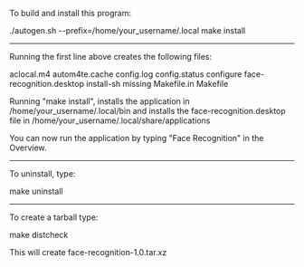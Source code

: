 To build and install this program:

./autogen.sh --prefix=/home/your_username/.local
make install

-------------
Running the first line above creates the following files:

aclocal.m4
autom4te.cache
config.log
config.status
configure
face-recognition.desktop
install-sh
missing
Makefile.in
Makefile

Running "make install", installs the application in /home/your_username/.local/bin
and installs the face-recognition.desktop file in /home/your_username/.local/share/applications

You can now run the application by typing "Face Recognition" in the Overview.

----------------
To uninstall, type:

make uninstall

----------------
To create a tarball type:

make distcheck

This will create face-recognition-1.0.tar.xz